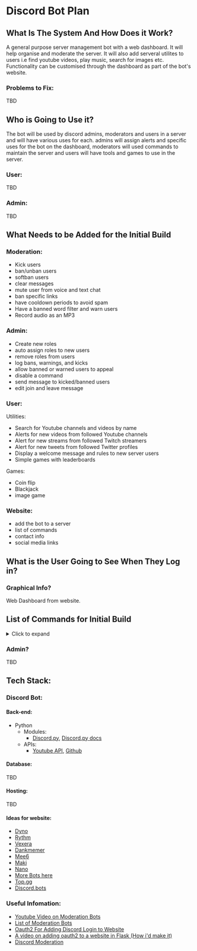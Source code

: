 # Discord Bot Plan


## What Is The System And How Does it Work?
A general purpose server management bot with a web dashboard. It will help organise and moderate the server. It will also add serveral utilites to users i.e find youtube videos, play music, search for images etc. Functionality can be customised through the dashboard as part of the bot's website.
### Problems to Fix:
TBD
## Who is Going to Use it?
The bot will be used by discord admins, moderators and users in a server and will have various uses for each. admins will assign alerts and specific uses for the bot on the dashboard, moderators will used commands to maintain the server and users will have tools and games to use in the server.
### User:
TBD
### Admin:
TBD
## What Needs to be Added for the Initial Build
 
### Moderation:
- Kick users
- ban/unban users
- softban users
- clear messages
- mute user from voice and text chat
- ban specific links
- have cooldown periods to avoid spam
- Have a banned word filter and warn users
- Record audio as an MP3

### Admin:
- Create new roles
- auto assign roles to new users
- remove roles from users
- log bans, warnings, and kicks
- allow banned or warned users to appeal
- disable a command
- send message to kicked/banned users
- edit join and leave message 
### User:
Utilities:
- Search for Youtube channels and videos by name
- Alerts for new videos from followed Youtube channels
- Alert for new streams from followed Twitch streamers
- Alert for new tweets from followed Twitter profiles
- Display a welcome message and rules to new server users
- Simple games with leaderboards

Games:
- Coin flip 
- Blackjack
- image game
### Website:
- add the bot to a server
- list of commands 
- contact info
- social media links
## What is the User Going to See When They Log in?
### Graphical Info?
Web Dashboard from website.
## List of Commands for Initial Build
<details>
<summary>Click to expand</summary>

| Commands | Description | Added |
| ------------- | ------------- | ------------- |
| **Help**     | **Description** | |
| !help | Displays a list of commands and a description of their function. | Yes |
| !help [command] | Displays detailed infomation about a command. | No |
| **Math**     | **Description** |  |
| !mul | Multiplies two given integers. I.e. !mul 2 2 displays 4. | Yes |
| !add | Finds the sum of two given numbers. I.e. !add 2 1 displays 3. | Yes |
| !sub | Subtracts two given numbers. I.e. !sub 3 1 displays 2. | Yes |
| **Moderation**     | **Description** |  |
| !kick @mention | Kick a user from the server. | Yes |
| !ban @mention | ban a user from the server indefinatly. | Yes |
| !unban @mention | Unban a user from the server. | Yes |
| !softban @mention <time in hours> | ban a user for a specifed period of time. | No |
| !clear <number of posts>| clears a number of posts from a text channel (default is 2 posts). | Yes |
| !kick @mention | Kick a user from the server. | Yes |
| !mute @mention | Mute a user. | No |
| !unmute @mention | unmutes a user. | No |
| !mute list | lists muted players. | No |
| **Admin**     | **Description** |  |
| !load <cog name> | Loads a cog. | Yes |
| !unload <cog name> | unloads a cog. | Yes |
| **Utilities**     | **Description** |  |
| !youtube [video name] | Displays a youtube video. I.e. !youtube never gonna give you up displays 'http://www.youtube.com/watch?v=dQw4w9WgXcQ'. | Yes |
| **Games**     | **Description** |  |
| !playgames      | Displays a list of games on the Discord Bot. | No |
| !playcoinflip    | Flips a coin, displays either heads or tails. | No |
| !playblackjack   | Starts a blackjack game. | No |
| !playimagegame   | Starts an image game. | No |
| !exitgame     | exits game. | No |
| **Misc**     | **Description** |  |
| !ping | Returns Pong | Yes |
| !hellopablo | Pablo quacks at you. | Yes |
	
</details>


### Admin?
TBD
## Tech Stack:
### Discord Bot:
#### Back-end:
- Python
  - Modules:
   	- [Discord.py](https://pypi.org/project/discord.py/), [Discord.py docs](https://discordpy.readthedocs.io/en/latest/index.html#)
  - APIs:
  	- [Youtube API](https://developers.google.com/youtube/v3), [Github](https://github.com/googleapis/google-api-python-client)
		
#### Database:
TBD
#### Hosting:
TBD
#### Ideas for website:		
- [Dyno](https://dyno.gg/bot)
- [Rythm](https://rythm.fm/)
- [Vexera](https://vexera.io/docs/gs) 
- [Dankmemer](https://dankmemer.lol/)
- [Mee6](https://mee6.xyz/)
- [Maki](https://maki.gg/)
- [Nano](https://nanobot.pw/index.html)
- [More Bots here](https://bots.ondiscord.xyz/)
- [Top.gg](https://top.gg/)
- [Discord.bots](https://discord.bots.gg/)

### Useful Infomation:
- [Youtube Video on Moderation Bots](https://www.youtube.com/watch?v=SwaGOfAKoT0)
- [List of Moderation Bots](https://droplr.com/how-to/productivity-tools/top-5-discord-moderation-bots-to-keep-your-server-safe/)
- [Oauth2 For Adding Discord Login to Website](https://discord.com/developers/docs/topics/oauth2)
- [A video on adding oauth2 to a website in Flask (How i'd make it)](https://www.youtube.com/watch?v=xiYEKe1Q1MI)
- [Discord Moderation](https://discord.com/moderation)
		
